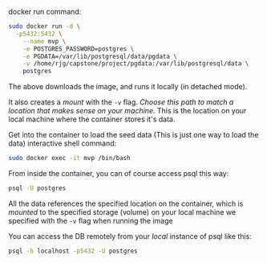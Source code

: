 docker run command:
```bash
sudo docker run -d \
  -p5432:5432 \
	--name mvp \
	-e POSTGRES_PASSWORD=postgres \
	-e PGDATA=/var/lib/postgresql/data/pgdata \
	-v /home/rjg/capstone/project/pgdata:/var/lib/postgresql/data \
	postgres
```
The above downloads the image, and runs it locally (in detached mode).

It also creates a _mount_ with the `-v` flag. _Choose this path to match a location that makes sense on your machine_.
This is the location on your local machine where the container stores it's data.

Get into the container to load the seed data
(This is just one way to load the data)
interactive shell command:
```bash
sudo docker exec -it mvp /bin/bash
```

From inside the container, you can of course access psql this way:
```bash
psql -U postgres 
```
All the data references the specified location on the container, which is _mounted_ to the specified storage (volume) on your local machine we specified with the `-v` flag when running the image

You can access the DB remotely from your _local_ instance of psql like this:
```bash
psql -h localhost -p5432 -U postgres
```
